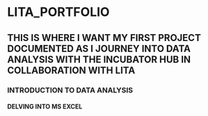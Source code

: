 # LITA_PORTFOLIO
## THIS IS WHERE I WANT MY FIRST PROJECT DOCUMENTED AS I JOURNEY INTO DATA ANALYSIS WITH THE INCUBATOR HUB IN COLLABORATION WITH LITA
### INTRODUCTION TO DATA ANALYSIS
#### DELVING INTO MS EXCEL

